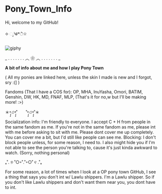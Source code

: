 # Pony_Town_Info
Hi, welcome to my GitHub!

✧ ೃ༄*ੈ✩

![giphy](https://github.com/user-attachments/assets/c0640721-b750-49e2-a563-c99b5a5be476)

_ . . . . . . . ︿ ❀ ︿ . . . . . . . _

**A bit of info about me and how I play Pony Town**

( All my ponies are linked here, unless the skin I made is new and I forgot, sry :(] )

Fandoms (That I have a COS for): OP, MHA, InuYasha, Omori, BATIM, Genshin, DW, HK, MD, FNAF, MLP, (That's it for no,w but I'll be making more! :>)

＊*•̩̩͙✩•̩̩͙*˚　　˚*•̩̩͙✩•̩̩͙*˚＊

Socialization info: I'm friendly to everyone. I accept C + H from people in the same fandom as me. If you're not in the same fandom as me, please int with me before asking to sit with me. 
Please dont cover me up completely. You can cover me a bit, but I'd still like people can see me. 
Blocking: I don't block people unless, for some reason, I need to. I also might hide you if I'm not able to see the person you're talking to, cause it's just kinda awkward to watch. (Sorry, nothing personal)

ₓ˚. ୭ ˚○◦˚.˚◦○˚ ୧ .˚ₓ

For some reason, a lot of times when I look at a OP pony town GitHub, I see a thing that says you don't int w/ Lawlu shippers. I'm a Lawlu shipper. So if you don't like Lawlu shippers and don't want them near you, you dont have to int.
